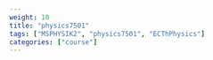 ```yaml
---
weight: 10
title: "physics7501"
tags: ["MSPHYSIK2", "physics7501", "ECThPhysics"]
categories: ["course"]
---
```

